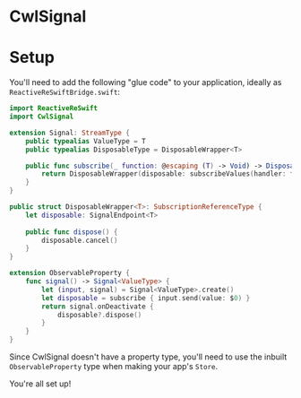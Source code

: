 # CwlSignal

# Setup

You'll need to add the following "glue code" to your application, ideally as `ReactiveReSwiftBridge.swift`:

```swift
import ReactiveReSwift
import CwlSignal

extension Signal: StreamType {
    public typealias ValueType = T
    public typealias DisposableType = DisposableWrapper<T>

    public func subscribe(_ function: @escaping (T) -> Void) -> DisposableWrapper<T>? {
        return DisposableWrapper(disposable: subscribeValues(handler: function))
    }
}

public struct DisposableWrapper<T>: SubscriptionReferenceType {
    let disposable: SignalEndpoint<T>
    
    public func dispose() {
        disposable.cancel()
    }
}

extension ObservableProperty {
    func signal() -> Signal<ValueType> {
        let (input, signal) = Signal<ValueType>.create()
        let disposable = subscribe { input.send(value: $0) }
        return signal.onDeactivate {
            disposable?.dispose()
        }
    }
}
```

Since CwlSignal doesn't have a property type, you'll need to use the inbuilt `ObservableProperty` type when making your app's `Store`.

You're all set up!
